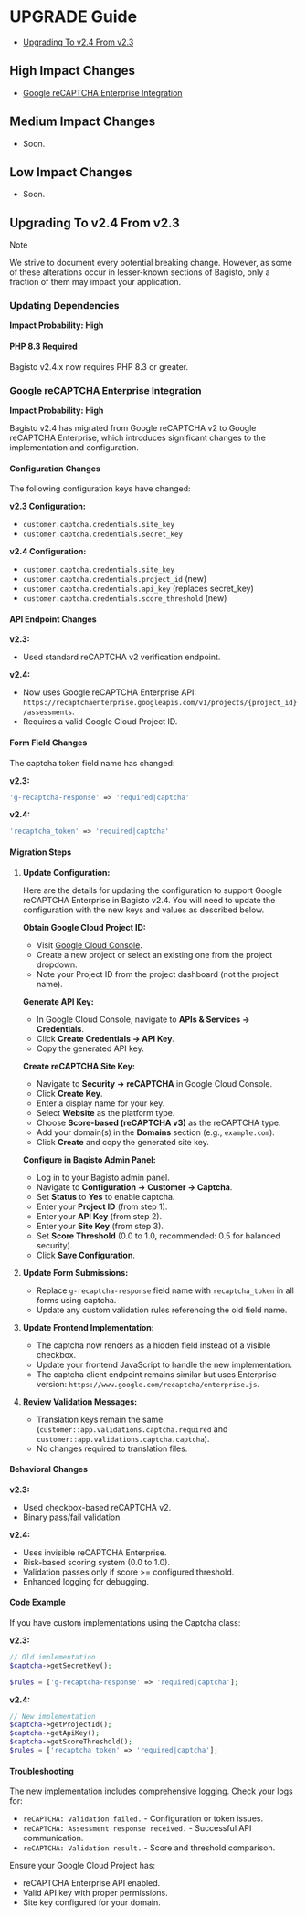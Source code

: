 # UPGRADE Guide

- [Upgrading To v2.4 From v2.3](#upgrading-to-v24-from-v23)

## High Impact Changes

- [Google reCAPTCHA Enterprise Integration](#google-recaptcha-enterprise-integration)

## Medium Impact Changes

- Soon.

## Low Impact Changes

- Soon.

## Upgrading To v2.4 From v2.3

> [!NOTE]
> We strive to document every potential breaking change. However, as some of these alterations occur in lesser-known sections of Bagisto, only a fraction of them may impact your application.

### Updating Dependencies

**Impact Probability: High**

#### PHP 8.3 Required

Bagisto v2.4.x now requires PHP 8.3 or greater.

### Google reCAPTCHA Enterprise Integration

**Impact Probability: High**

Bagisto v2.4 has migrated from Google reCAPTCHA v2 to Google reCAPTCHA Enterprise, which introduces significant changes to the implementation and configuration.

#### Configuration Changes

The following configuration keys have changed:

**v2.3 Configuration:**
- `customer.captcha.credentials.site_key`
- `customer.captcha.credentials.secret_key`

**v2.4 Configuration:**
- `customer.captcha.credentials.site_key`
- `customer.captcha.credentials.project_id` (new)
- `customer.captcha.credentials.api_key` (replaces secret_key)
- `customer.captcha.credentials.score_threshold` (new)

#### API Endpoint Changes

**v2.3:**
- Used standard reCAPTCHA v2 verification endpoint.

**v2.4:**
- Now uses Google reCAPTCHA Enterprise API: `https://recaptchaenterprise.googleapis.com/v1/projects/{project_id}/assessments`.
- Requires a valid Google Cloud Project ID.

#### Form Field Changes

The captcha token field name has changed:

**v2.3:**
```php
'g-recaptcha-response' => 'required|captcha'
```

**v2.4:**
```php
'recaptcha_token' => 'required|captcha'
```

#### Migration Steps

1. **Update Configuration:**

    Here are the details for updating the configuration to support Google reCAPTCHA Enterprise in Bagisto v2.4. You will need to update the configuration with the new keys and values as described below.

   **Obtain Google Cloud Project ID:**
   - Visit [Google Cloud Console](https://console.cloud.google.com/).
   - Create a new project or select an existing one from the project dropdown.
   - Note your Project ID from the project dashboard (not the project name).

   **Generate API Key:**
   - In Google Cloud Console, navigate to **APIs & Services → Credentials**.
   - Click **Create Credentials → API Key**.
   - Copy the generated API key.

   **Create reCAPTCHA Site Key:**
   - Navigate to **Security → reCAPTCHA** in Google Cloud Console.
   - Click **Create Key**.
   - Enter a display name for your key.
   - Select **Website** as the platform type.
   - Choose **Score-based (reCAPTCHA v3)** as the reCAPTCHA type.
   - Add your domain(s) in the **Domains** section (e.g., `example.com`).
   - Click **Create** and copy the generated site key.

   **Configure in Bagisto Admin Panel:**
   - Log in to your Bagisto admin panel.
   - Navigate to **Configuration → Customer → Captcha**.
   - Set **Status** to **Yes** to enable captcha.
   - Enter your **Project ID** (from step 1).
   - Enter your **API Key** (from step 2).
   - Enter your **Site Key** (from step 3).
   - Set **Score Threshold** (0.0 to 1.0, recommended: 0.5 for balanced security).
   - Click **Save Configuration**.

2. **Update Form Submissions:**
   - Replace `g-recaptcha-response` field name with `recaptcha_token` in all forms using captcha.
   - Update any custom validation rules referencing the old field name.

3. **Update Frontend Implementation:**
   - The captcha now renders as a hidden field instead of a visible checkbox.
   - Update your frontend JavaScript to handle the new implementation.
   - The captcha client endpoint remains similar but uses Enterprise version: `https://www.google.com/recaptcha/enterprise.js`.

4. **Review Validation Messages:**
   - Translation keys remain the same (`customer::app.validations.captcha.required` and `customer::app.validations.captcha.captcha`).
   - No changes required to translation files.

#### Behavioral Changes

**v2.3:**
- Used checkbox-based reCAPTCHA v2.
- Binary pass/fail validation.

**v2.4:**
- Uses invisible reCAPTCHA Enterprise.
- Risk-based scoring system (0.0 to 1.0).
- Validation passes only if score >= configured threshold.
- Enhanced logging for debugging.

#### Code Example

If you have custom implementations using the Captcha class:

**v2.3:**
```php
// Old implementation
$captcha->getSecretKey();

$rules = ['g-recaptcha-response' => 'required|captcha'];
```

**v2.4:**
```php
// New implementation
$captcha->getProjectId();
$captcha->getApiKey();
$captcha->getScoreThreshold();
$rules = ['recaptcha_token' => 'required|captcha'];
```

#### Troubleshooting

The new implementation includes comprehensive logging. Check your logs for:
- `reCAPTCHA: Validation failed.` - Configuration or token issues.
- `reCAPTCHA: Assessment response received.` - Successful API communication.
- `reCAPTCHA: Validation result.` - Score and threshold comparison.

Ensure your Google Cloud Project has:
- reCAPTCHA Enterprise API enabled.
- Valid API key with proper permissions.
- Site key configured for your domain.